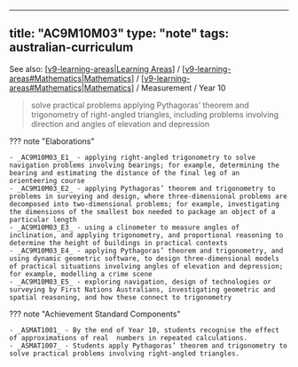
---
title: "AC9M10M03"
type: "note"
tags: australian-curriculum
---

See also: [[v9-learning-areas|Learning Areas]] / [[v9-learning-areas#Mathematics|Mathematics]] / [[v9-learning-areas#Mathematics|Mathematics]] / Measurement / Year 10

> solve practical problems applying Pythagoras’ theorem and trigonometry of right-angled triangles, including problems involving direction and angles of elevation and depression

??? note "Elaborations"

	- _AC9M10M03_E1_ - applying right-angled trigonometry to solve navigation problems involving bearings; for example, determining the bearing and estimating the distance of the final leg of an orienteering course
	- _AC9M10M03_E2_ - applying Pythagoras’ theorem and trigonometry to problems in surveying and design, where three-dimensional problems are decomposed into two-dimensional problems; for example, investigating the dimensions of the smallest box needed to package an object of a particular length
	- _AC9M10M03_E3_ - using a clinometer to measure angles of inclination, and applying trigonometry, and proportional reasoning to determine the height of buildings in practical contexts
	- _AC9M10M03_E4_ - applying Pythagoras’ theorem and trigonometry, and using dynamic geometric software, to design three-dimensional models of practical situations involving angles of elevation and depression; for example, modelling a crime scene
	- _AC9M10M03_E5_ - exploring navigation, design of technologies or surveying by First Nations Australians, investigating geometric and spatial reasoning, and how these connect to trigonometry
??? note "Achievement Standard Components"

	- _ASMAT1001_ - By the end of Year 10, students recognise the effect of approximations of real  numbers in repeated calculations.
	- _ASMAT1007_ - Students apply Pythagoras’ theorem and trigonometry to solve practical problems involving right-angled triangles.

[//begin]: # "Autogenerated link references for markdown compatibility"
[v9-learning-areas|Learning Areas]: ../v9-learning-areas "Learning Areas"
[v9-learning-areas#Mathematics|Mathematics]: ../v9-learning-areas "Learning Areas"
[//end]: # "Autogenerated link references"
